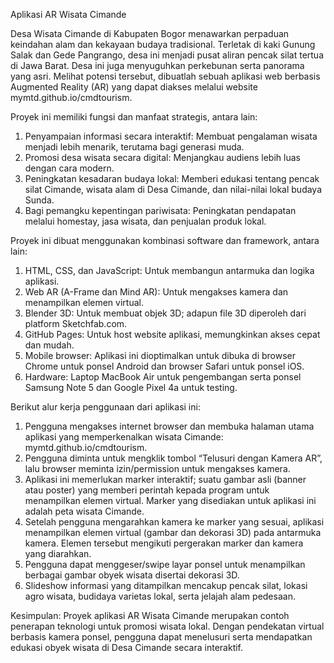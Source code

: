 Aplikasi AR Wisata Cimande

Desa Wisata Cimande di Kabupaten Bogor menawarkan perpaduan keindahan alam dan kekayaan budaya tradisional. Terletak di kaki Gunung Salak dan Gede Pangrango, desa ini menjadi pusat aliran pencak silat tertua di Jawa Barat. Desa ini juga menyuguhkan perkebunan serta panorama yang asri.
Melihat potensi tersebut, dibuatlah sebuah aplikasi web berbasis Augmented Reality (AR) yang dapat diakses melalui website mymtd.github.io/cmdtourism.

Proyek ini memiliki fungsi dan manfaat strategis, antara lain:
1.	Penyampaian informasi secara interaktif: Membuat pengalaman wisata menjadi lebih menarik, terutama bagi generasi muda.
2.	Promosi desa wisata secara digital: Menjangkau audiens lebih luas dengan cara modern.
3.	Peningkatan kesadaran budaya lokal: Memberi edukasi tentang pencak silat Cimande, wisata alam di Desa Cimande, dan nilai-nilai lokal budaya Sunda.
4.	Bagi pemangku kepentingan pariwisata: Peningkatan pendapatan melalui homestay, jasa wisata, dan penjualan produk lokal.

Proyek ini dibuat menggunakan kombinasi software dan framework, antara lain:
1.	HTML, CSS, dan JavaScript: Untuk membangun antarmuka dan logika aplikasi.
2.	Web AR (A-Frame dan Mind AR): Untuk mengakses kamera dan menampilkan elemen virtual.
3.	Blender 3D: Untuk membuat objek 3D; adapun file 3D diperoleh dari platform Sketchfab.com.
4.	GitHub Pages: Untuk host website aplikasi, memungkinkan akses cepat dan mudah.
5.	Mobile browser: Aplikasi ini dioptimalkan untuk dibuka di browser Chrome untuk ponsel Android dan browser Safari untuk ponsel iOS.
6.	Hardware: Laptop MacBook Air untuk pengembangan serta ponsel Samsung Note 5 dan Google Pixel 4a untuk testing. 

Berikut alur kerja penggunaan dari aplikasi ini:
1.	Pengguna mengakses internet browser dan membuka halaman utama aplikasi yang memperkenalkan wisata Cimande: mymtd.github.io/cmdtourism.
2.	Pengguna diminta untuk mengklik tombol “Telusuri dengan Kamera AR”, lalu browser meminta izin/permission untuk mengakses kamera.
3.	Aplikasi ini memerlukan marker interaktif; suatu gambar asli (banner atau poster) yang memberi perintah kepada program untuk menampilkan elemen virtual. Marker yang disediakan untuk aplikasi ini adalah peta wisata Cimande.
4.	Setelah pengguna mengarahkan kamera ke marker yang sesuai, aplikasi menampilkan elemen virtual (gambar dan dekorasi 3D) pada antarmuka kamera. Elemen tersebut mengikuti pergerakan marker dan kamera yang diarahkan.
5.	Pengguna dapat menggeser/swipe layar ponsel untuk menampilkan berbagai gambar obyek wisata disertai dekorasi 3D.
6.	Slideshow informasi yang ditampilkan mencakup pencak silat, lokasi agro wisata, budidaya varietas lokal, serta jelajah alam pedesaan.

Kesimpulan: Proyek aplikasi AR Wisata Cimande merupakan contoh penerapan teknologi untuk promosi wisata lokal. Dengan pendekatan virtual berbasis kamera ponsel, pengguna dapat menelusuri serta mendapatkan edukasi obyek wisata di Desa Cimande secara interaktif.
